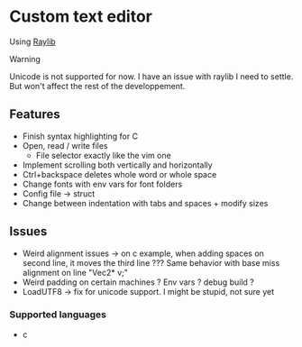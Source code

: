 # Custom text editor

Using [Raylib](https://www.raylib.com/)

> [!WARNING]
> Unicode is not supported for now. I have an issue with raylib I need to settle. But won't affect the rest of the developpement.

## Features

- Finish syntax highlighting for C
- Open, read / write files
	- File selector exactly like the vim one
- Implement scrolling both vertically and horizontally
- Ctrl+backspace deletes whole word or whole space
- Change fonts with env vars for font folders
- Config file -> struct
- Change between indentation with tabs and spaces + modify sizes

## Issues

- Weird alignment issues -> on c example, when adding spaces on second line, it moves the third line ??? Same behavior with base miss alignment on line "Vec2* v;"
- Weird padding on certain machines ? Env vars ? debug build ?
- LoadUTF8 -> fix for unicode support. I might be stupid, not sure yet

### Supported languages
- c
